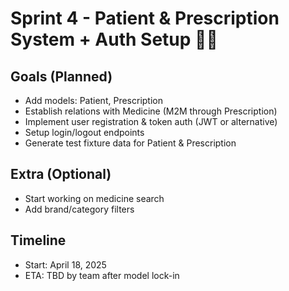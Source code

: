 # Sprint 4 - Patient & Prescription System + Auth Setup 💊🔐

## Goals (Planned)
- Add models: Patient, Prescription
- Establish relations with Medicine (M2M through Prescription)
- Implement user registration & token auth (JWT or alternative)
- Setup login/logout endpoints
- Generate test fixture data for Patient & Prescription

## Extra (Optional)
- Start working on medicine search
- Add brand/category filters

## Timeline
- Start: April 18, 2025
- ETA: TBD by team after model lock-in
